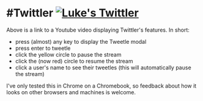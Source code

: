 #Twittler
[![Luke's Twittler](http://img.youtube.com/vi/BEw-s4Le6Go/0.jpg)](http://www.youtube.com/watch?v=BEw-s4Le6Go&)
================

Above is a link to a Youtube video displaying Twittler's features. In short:
- press (almost) any key to display the Tweetle modal
- press enter to tweetle
- click the yellow circle to pause the stream
- click the (now red) circle to resume the stream
- click a user's name to see their tweetles (this will automatically pause the stream)

I've only tested this in Chrome on a Chromebook, so feedback about how it looks on other browsers and machines is welcome.
